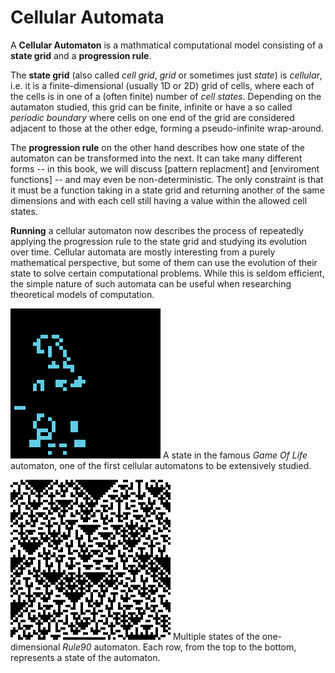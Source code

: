 # Cellular Automata

A **Cellular Automaton** is a mathmatical computational model consisting of a **state grid** and a **progression rule**.

The **state grid** (also called _cell grid_, _grid_ or sometimes just _state_) is _cellular_, i.e. it is a finite-dimensional (usually 1D or 2D) grid of cells, where each of the cells is in one of a (often finite) number of _cell states_.
Depending on the autamaton studied, this grid can be finite, infinite or have a so called _periodic boundary_ where cells on one end of the grid are considered adjacent to those at the other edge, forming a pseudo-infinite wrap-around.

The **progression rule** on the other hand describes how one state of the automaton can be transformed into the next. It can take many different forms -- in this book, we will discuss [pattern replacment] and [enviroment functions] -- and may even be non-deterministic.
The only constraint is that it must be a function taking in a state grid and returning another of the same dimensions and with each cell still having a value within the allowed cell states.

**Running** a cellular automaton now describes the process of repeatedly applying the progression rule to the state grid and studying its evolution over time.
Cellular automata are mostly interesting from a purely mathematical perspective, but some of them can use the evolution of their state to solve certain computational problems.
While this is seldom efficient, the simple nature of such automata can be useful when researching theoretical models of computation.


![Game of Life](automata_game_of_life.png)
A state in the famous _Game Of Life_ automaton, one of the first cellular automatons to be extensively studied.

![Rule 90](automata_rule90.png)
Multiple states of the one-dimensional _Rule90_ automaton. Each row, from the top to the bottom, represents a state of the automaton.